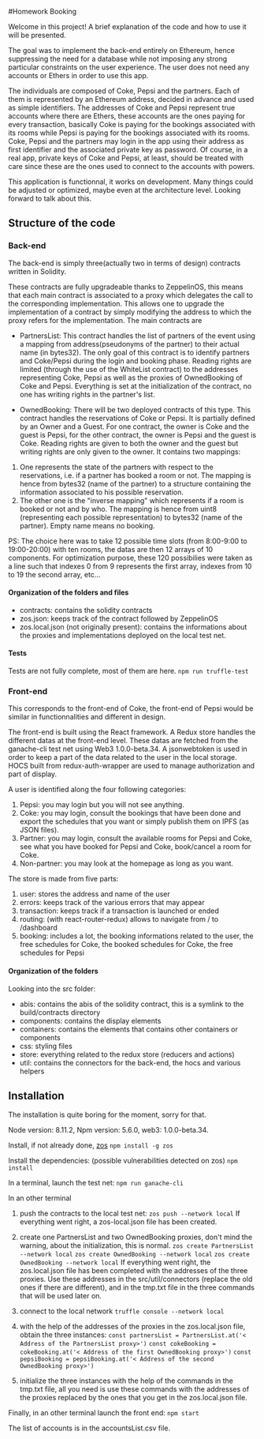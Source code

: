 #Homework Booking

Welcome in this project! A brief explanation of the code and how to use it will
be presented.

The goal was to implement the back-end entirely on Ethereum, hence suppressing
the need for a database while not imposing any strong particular constraints on the
user experience. The user does not need any accounts or Ethers in order to use
this app.

The individuals are composed of Coke, Pepsi and the partners. Each
of them is represented by an Ethereum address, decided in advance and used as simple
identifiers. The addresses of Coke and Pepsi represent true accounts where there
are Ethers, these accounts are the ones paying for every transaction, basically
Coke is paying for the bookings associated with its rooms while Pepsi is paying
for the bookings associated with its rooms.
Coke, Pepsi and the partners may login in the app using their address as first
identifier and the associated private key as password. Of course, in a real app,
private keys of Coke and Pepsi, at least, should be treated with care since these
are the ones used to connect to the accounts with powers.


This application is functionnal, it works on development. Many things could be
adjusted or optimized, maybe even at the architecture level. Looking forward to
talk about this.


## Structure of the code

### Back-end

The back-end is simply three(actually two in terms of design) contracts written
in Solidity.

These contracts are fully upgradeable thanks to ZeppelinOS, this
means that each main contract is associated to a proxy which delegates the call
to the corresponding implementation. This allows one to upgrade the
implementation of a contract by simply modifying the address to which the proxy
refers for the implementation.
The main contracts are

- PartnersList: This contract handles the list of partners of the event using a
mapping from address(pseudonyms of the partner) to their actual name (in bytes32).
The only goal of this contract is to identify partners and Coke/Pepsi during the
login and booking phase.
Reading rights are limited (through the use of the WhiteList contract) to the
addresses representing Coke, Pepsi as well as the proxies of OwnedBooking of
Coke and Pepsi.
Everything is set at the initialization of the contract, no one has writing
rights in the partner's list.

- OwnedBooking: There will be two deployed contracts of this type.
This contract handles the reservations of Coke or Pepsi. It is partially defined
by an Owner and a Guest. For one contract, the owner is Coke and the guest is
Pepsi, for the other contract, the owner is Pepsi and the guest is Coke. Reading
rights are given to both the owner and the guest but writing rights are only
given to the owner.
It contains two mappings:
1. One represents the state of the partners with respect to the reservations,
i.e. if a partner has booked a room or not. The mapping is hence from bytes32
(name of the partner) to a structure containing the information associated to
his possible reservation.
2. The other one is the "inverse mapping" which represents if a room is booked
or not and by who. The mapping is hence from uint8 (representing each possible
representation) to bytes32 (name of the partner). Empty name means no booking.

PS: The choice here was to take 12 possible time slots (from 8:00-9:00 to
19:00-20:00) with ten rooms, the datas are then 12 arrays of 10 components. For
optimization purpose, these 120 possibilies were taken as a line such that indexes
0 from 9 represents the first array, indexes from 10 to 19 the second array, etc...

#### Organization of the folders and files

- contracts: contains the solidity contracts
- zos.json: keeps track of the contract followed by ZeppelinOS
- zos.local.json (not originally present): contains the informations about the proxies and implementations
deployed on the local test net.

#### Tests
Tests are not fully complete, most of them are here.
`npm run truffle-test`

### Front-end

This corresponds to the front-end of Coke, the front-end of Pepsi would be
similar in functionnalities and different in design.

The front-end is built using the React framework. A Redux store handles the
different datas at the front-end level. These datas are fetched from the
ganache-cli test net using Web3 1.0.0-beta.34. A jsonwebtoken is used in order
to keep a part of the data related to the user in the local storage. HOCS built
from redux-auth-wrapper are used to manage authorization and part of display.

A user is identified along the four following categories:
1. Pepsi: you may login but you will not see anything.
2. Coke: you may login, consult the bookings that have been done and export
the schedules that you want or simply publish them on IPFS (as JSON files).
3. Partner: you may login, consult the available rooms for Pepsi and Coke,
see what you have booked for Pepsi and Coke, book/cancel a room for Coke.
4. Non-partner: you may look at the homepage as long as you want.

The store is made from five parts:
1. user: stores the address and name of the user
2. errors: keeps track of the various errors that may appear
3. transaction: keeps track if a transaction is launched or ended
4. routing: (with react-router-redux) allows to navigate from / to /dashboard
5. booking: includes a lot, the booking informations related to the user, the
free schedules for Coke, the booked schedules for Coke, the free schedules for
Pepsi

#### Organization of the folders

Looking into the src folder:
- abis: contains the abis of the solidity contract, this is a symlink to the
build/contracts directory
- components: contains the display elements
- containers: contains the elements that contains other containers or components
- css: styling files
- store: everything related to the redux store (reducers and actions)
- util: contains the connectors for the back-end, the hocs and various helpers

## Installation

The installation is quite boring for the moment, sorry for that.

Node version: 8.11.2, Npm version: 5.6.0, web3: 1.0.0-beta.34.

Install, if not already done, [zos](https://docs.zeppelinos.org/docs/setup.html)
`npm install -g zos`

Install the dependencies: (possible vulnerabilities detected on zos)
`npm install`

In a terminal, launch the test net:
`npm run ganache-cli`

In an other terminal
1. push the contracts to the local test net:
`zos push --network local`
If everything went right, a zos-local.json file has been created.

2. create one PartnersList and two OwnedBooking proxies, don't mind the warning,
about the initialization, this is normal.
`zos create PartnersList --network local`
`zos create OwnedBooking --network local`
`zos create OwnedBooking --network local`
If everything went right, the zos.local.json file has been completed with the
addresses of the three proxies. Use these addresses in the src/util/connectors
(replace the old ones if there are different), and in the tmp.txt file in the
three commands that will be used later on.


3. connect to the local network
`truffle console --network local`

4. with the help of the addresses of the proxies in the zos.local.json file,
obtain the three instances:
`const partnersList = PartnersList.at('< Address of the PartnersList proxy>')`
`const cokeBooking = cokeBooking.at('< Address of the first OwnedBooking proxy>')`
`const pepsiBooking = pepsiBooking.at('< Address of the second OwnedBooking proxy>')`

5. initialize the three instances with the help of the commands in the tmp.txt
file, all you need is use these commands with the addresses of the proxies
replaced by the ones that you get in the zos.local.json file.

Finally, in an other terminal launch the front end:
`npm start`

The list of accounts is in the accountsList.csv file.
